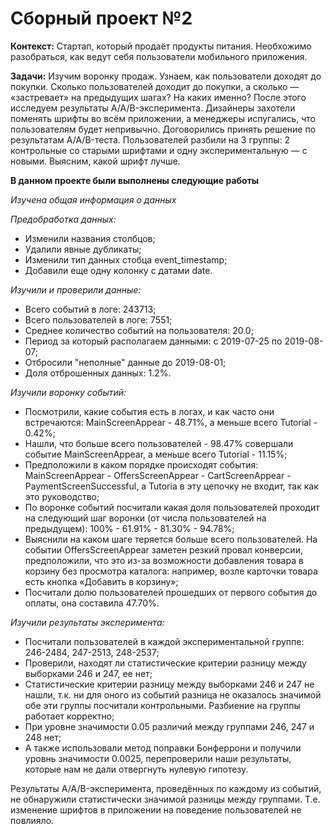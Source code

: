 # Сборный проект №2

**Контекст:** Cтартап, который продаёт продукты питания. Необхожимо разобраться, как ведут себя пользователи мобильного приложения.

**Задачи:** Изучим воронку продаж. Узнаем, как пользователи доходят до покупки. Сколько пользователей доходит до покупки, а сколько — «застревает» на предыдущих шагах? На каких именно?
После этого исследуем результаты A/A/B-эксперимента. Дизайнеры захотели поменять шрифты во всём приложении, а менеджеры испугались, что пользователям будет непривычно. Договорились принять решение по результатам A/A/B-теста. Пользователей разбили на 3 группы: 2 контрольные со старыми шрифтами и одну экспериментальную — с новыми. Выясним, какой шрифт лучше.

**В данном проекте были выполнены следующие работы**

*Изучена общая информация о данных*

*Предобработка данных:*
- Изменили названия столбцов;
- Удалили явные дубликаты;
- Изменили тип данных стобца event_timestamp;
- Добавили еще одну колонку с датами date.

*Изучили и проверили данные:*
- Всего событий в логе: 243713;
- Всего пользователей в логе: 7551;
- Среднее количество событий на пользователя: 20.0;
- Период за который располагаем данными: с 2019-07-25 по 2019-08-07;
- Отбросили "неполные" данные до 2019-08-01;
- Доля отброшенных данных: 1.2%.

*Изучили воронку событий:*
- Посмотрили, какие события есть в логах, и как часто они встречаются: MainScreenAppear - 48.71%, а меньше всего Tutorial - 0.42%;
- Нашли, что больше всего пользователей - 98.47% совершали событие MainScreenAppear, а меньше всего Tutorial - 11.15%;
- Предположили в каком порядке происходят события: MainScreenAppear - OffersScreenAppear - CartScreenAppear - PaymentScreenSuccessful, а Tutoria в эту цепочку не входит, так как это руководство;
- По воронке событий посчитали какая доля пользователей проходит на следующий шаг воронки (от числа пользователей на предыдущем): 100% - 61.91% - 81.30% - 94.78%;
- Выяснили на каком шаге теряется больше всего пользователей. На событии OffersScreenAppear заметен резкий провал конверсии, предположили, что это из-за возможности добавления товара в корзину без просмотра каталога: например, возле карточки товара есть кнопка «Добавить в корзину»;
- Посчитали долю пользователей прошедших от первого события до оплаты, она составила 47.70%.

*Изучили результаты эксперимента:*
- Посчитали пользователей в каждой экспериментальной группе: 246-2484, 247-2513, 248-2537;
- Проверили, находят ли статистические критерии разницу между выборками 246 и 247, ее нет;
- Статистические критерии разницу между выборками 246 и 247 не нашли, т.к. ни для оного из событий разница не оказалось значимой обе эти группы посчитали контрольными. Разбиение на группы работает корректно;
- При уровне значимости 0.05 различий между группами 246, 247 и 248 нет;
- А также использовали метод поправки Бонферрони и получили уровнь значимости 0.0025, перепроверили наши результаты, которые нам не дали отвергнуть нулевую гипотезу.

Результаты A/A/B-эксперимента, проведённых по каждому из событий, не обнаружили статистически значимой разницы между группами. Т.е. изменение шрифтов в приложении на поведение пользователей не повлияло.
